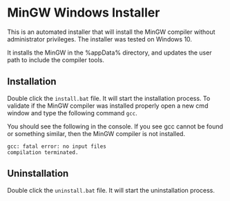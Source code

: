 # MinGW Windows Installer
This is an automated installer that will install the MinGW compiler without administrator privileges. The installer was tested on Windows 10.

It installs the MinGW in the %appData% directory, and updates the user path to include the compiler tools.

## Installation
Double click the `install.bat` file. It will start the installation process. To validate if the MinGW compiler was installed properly open a new cmd window and type the following command `gcc`.

You should see the following in the console. If you see gcc cannot be found or something similar, then the MinGW compiler is not installed.
```
gcc: fatal error: no input files
compilation terminated.

```

## Uninstallation
Double click the `uninstall.bat` file. It will start the uninstallation process.
